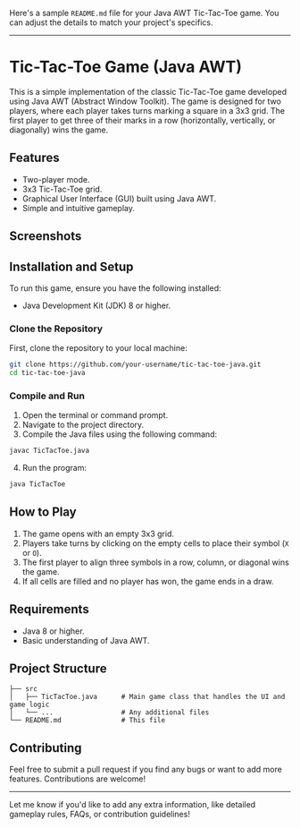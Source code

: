 Here's a sample `README.md` file for your Java AWT Tic-Tac-Toe game. You can adjust the details to match your project's specifics.

---

# Tic-Tac-Toe Game (Java AWT)

This is a simple implementation of the classic Tic-Tac-Toe game developed using Java AWT (Abstract Window Toolkit). The game is designed for two players, where each player takes turns marking a square in a 3x3 grid. The first player to get three of their marks in a row (horizontally, vertically, or diagonally) wins the game.

## Features

- Two-player mode.
- 3x3 Tic-Tac-Toe grid.
- Graphical User Interface (GUI) built using Java AWT.
- Simple and intuitive gameplay.

## Screenshots


## Installation and Setup

To run this game, ensure you have the following installed:

- Java Development Kit (JDK) 8 or higher.

### Clone the Repository

First, clone the repository to your local machine:

```bash
git clone https://github.com/your-username/tic-tac-toe-java.git
cd tic-tac-toe-java
```

### Compile and Run

1. Open the terminal or command prompt.
2. Navigate to the project directory.
3. Compile the Java files using the following command:

```bash
javac TicTacToe.java
```

4. Run the program:

```bash
java TicTacToe
```

## How to Play

1. The game opens with an empty 3x3 grid.
2. Players take turns by clicking on the empty cells to place their symbol (`X` or `O`).
3. The first player to align three symbols in a row, column, or diagonal wins the game.
4. If all cells are filled and no player has won, the game ends in a draw.

## Requirements

- Java 8 or higher.
- Basic understanding of Java AWT.

## Project Structure

```
├── src
│   ├── TicTacToe.java      # Main game class that handles the UI and game logic
│   └── ...                 # Any additional files
└── README.md               # This file
```

## Contributing

Feel free to submit a pull request if you find any bugs or want to add more features. Contributions are welcome!



---

Let me know if you'd like to add any extra information, like detailed gameplay rules, FAQs, or contribution guidelines!
